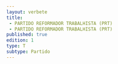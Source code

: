 ```yaml
---
layout: verbete
title:
 - PARTIDO REFORMADOR TRABALHISTA (PRT)
 - PARTIDO REFORMADOR TRABALHISTA (PRT)
published: true
edition: 1  
type: T
subtype: Partido
---
```


